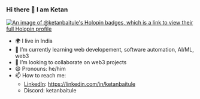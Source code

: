 ### Hi there 👋 I am Ketan

[![An image of @ketanbaitule's Holopin badges, which is a link to view their full Holopin profile](https://holopin.me/ketanbaitule)](https://holopin.io/@ketanbaitule)

- 🌍 I live in India
- 🌱 I’m currently learning web developement, software automation, AI/ML, web3
- 👯 I’m looking to collaborate on web3 projects
- 😄 Pronouns: he/him
- 📫 How to reach me:
  - [LinkedIn](https://linkedin.com/in/ketanbaitule): https://linkedin.com/in/ketanbaitule
  - Discord: ketanbaitule

<!--
**ketanbaitule/ketanbaitule** is a ✨ _special_ ✨ repository because its `README.md` (this file) appears on your GitHub profile.

Here are some ideas to get you started:

- 🔭 I’m currently working on ...
- 🌱 I’m currently learning ...
- 👯 I’m looking to collaborate on ...
- 🤔 I’m looking for help with ...
- 💬 Ask me about ...
- 📫 How to reach me: ...
- 😄 Pronouns: ...
- ⚡ Fun fact: ...
-->
